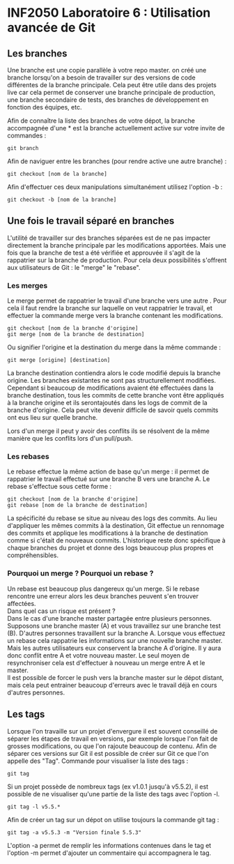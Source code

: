 # INF2050 Laboratoire 6 : Utilisation avancée de Git

## Les branches
Une branche est une copie parallèle à votre repo master. on créé une branche lorsqu'on a besoin de travailler sur des versions de code différentes de la branche principale.
Cela peut être utile dans des projets live car cela permet de conserver une branche principale de production, une branche secondaire de tests, des branches de développement en fonction des équipes, etc.

Afin de connaître la liste des branches de votre dépot, la branche accompagnée d'une * est la branche actuellement active sur votre invite de commandes :
```
git branch
```  

Afin de naviguer entre les branches (pour rendre active une autre branche) :
```
git checkout [nom de la branche]
```  
Afin d'effectuer ces deux manipulations simultanément utilisez l'option -b :
```
git checkout -b [nom de la branche]
```  

## Une fois le travail séparé en branches
L'utilité de travailler sur des branches séparées est de ne pas impacter directement la branche principale par les modifications apportées. Mais une fois que la branche de test a été vérifiée et approuvée il s'agit de la rappatrier sur la branche de production. Pour cela deux possibilités s'offrent aux utilisateurs de Git : le "merge" le "rebase".
### Les merges
Le merge permet de rappatrier le travail d'une branche vers une autre .
Pour cela il faut rendre la branche sur laquelle on veut rappatrier le travail, et effectuer la commande merge vers la branche contenant les modifications.
```
git checkout [nom de la branche d'origine]
git merge [nom de la branche de destination]
```
Ou signifier l'origine et la destination du merge dans la même commande :
```
git merge [origine] [destination]
```
La branche destination contiendra alors le code modifié depuis la branche origine. Les branches existantes ne sont pas structurellement modifiées. Cependant si beaucoup de modifications avaient été effectuées dans la branche destination, tous les commits de cette branche vont être appliqués à la branche origine et ils serontajoutés dans les logs de commit de la branche d'origine. Cela peut vite devenir difficile de savoir quels commits ont eus lieu sur quelle branche.

Lors d'un merge il peut y avoir des conflits ils se résolvent de la même manière que les conflits lors d'un pull/push.


### Les rebases
Le rebase effectue la même action de base qu'un merge : il permet de rappatrier le travail effectué sur une branche B vers une branche A.
Le rebase s'effectue sous cette forme :
```
git checkout [nom de la branche d'origine]
git rebase [nom de la branche de destination]
```
La spécificité du rebase se situe au niveau des logs des commits. Au lieu d'appliquer les mêmes commits à la destination, Git effectue un rennomage des commits et applique les modifications à la branche de destination comme si c'était de nouveaux commits. L'historique reste donc spécifique à chaque branches du projet et donne des logs beaucoup plus propres et compréhensibles.


### Pourquoi un merge ? Pourquoi un rebase ?
Un rebase est beaucoup plus dangereux qu'un merge. Si le rebase rencontre une erreur alors les deux branches peuvent s'en trouver affectées.  
Dans quel cas un risque est présent ?    
Dans le cas d'une branche master partagée entre plusieurs personnes. Supposons une branche master (A) et vous travaillez sur une branche test (B). D'autres personnes travaillent sur la branche A. Lorsque vous effectuez un rebase cela rappatrie les informations sur une nouvelle branche master. Mais les autres utilisateurs eux conservent la branche A d'origine. Il y aura donc conflit entre A et votre nouveau master. Le seul moyen de resynchroniser cela est d'effectuer à nouveau un merge entre A et le master.  
Il est possible de forcer le push vers la branche master sur le dépot distant, mais cela peut entrainer beaucoup d'erreurs avec le travail déjà en cours d'autres personnes.

## Les tags
Lorsque l'on travaille sur un projet d'envergure il est souvent conseillé de séparer les étapes de travail en versions, par exemple lorsque l'on fait de grosses modifications, ou que l'on rajoute beaucoup de contenu.
Afin de séparer ces versions sur Git il est possible de créer sur Git ce que l'on appelle des "Tag".
Commande pour visualiser la liste des tags :
```
git tag
```  
Si un projet possède de nombreux tags (ex v1.0.1 jusqu'à v5.5.2), il est possible de ne visualiser qu'une partie de la liste des tags avec l'option -l.
```
git tag -l v5.5.*
```  
Afin de créer un tag sur un dépot on utilise toujours la commande git tag :
```
git tag -a v5.5.3 -m "Version finale 5.5.3"
```  
L'option -a permet de remplir les informations contenues dans le tag et l'option -m permet d'ajouter un commentaire qui accompagnera le tag.
